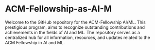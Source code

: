 # ACM-Fellowship-as-AI-M
Welcome to the GitHub repository for the ACM-Fellowship AI/ML. This prestigious program,  aims to recognize outstanding contributions and achievements in the fields of AI and ML. The repository serves as a centralized hub for all information, resources, and updates related to the ACM Fellowship in AI and ML.
